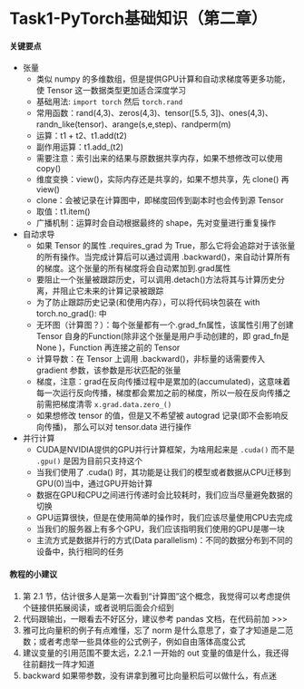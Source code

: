 # Task1-PyTorch基础知识（第二章）

#### 关键要点

* 张量
  * 类似 numpy 的多维数组，但是提供GPU计算和自动求梯度等更多功能，使 Tensor 这一数据类型更加适合深度学习
  * 基础用法: `import torch` 然后 `torch.rand`
  * 常用函数：rand(4,3)、zeros(4,3)、tensor([5.5, 3])、ones(4,3)、randn_like(tensor)、arange(s,e,step)、randperm(m)
  * 运算：t1 + t2、t1.add(t2)
  * 副作用运算：t1.add_(t2)
  * 需要注意：索引出来的结果与原数据共享内存，如果不想修改可以使用copy()
  * 维度变换：view()，实际内存还是共享的，如果不想共享，先 clone() 再 view()
  * clone：会被记录在计算图中，即梯度回传到副本时也会传到源 Tensor
  * 取值：t1.item()
  * 广播机制：运算时会自动根据最终的 shape，先对变量进行重复操作
* 自动求导
  * 如果 Tensor 的属性 .requires_grad 为 True，那么它将会追踪对于该张量的所有操作。当完成计算后可以通过调用 .backward()，来自动计算所有的梯度。这个张量的所有梯度将会自动累加到.grad属性
  * 要阻止一个张量被跟踪历史，可以调用.detach()方法将其与计算历史分离，并阻止它未来的计算记录被跟踪
  * 为了防止跟踪历史记录(和使用内存），可以将代码块包装在 with torch.no_grad(): 中
  * 无环图（计算图？）：每个张量都有一个.grad_fn属性，该属性引用了创建 Tensor 自身的Function(除非这个张量是用户手动创建的，即 grad_fn是 None )，Function 再连接之前的 Tensor
  * 计算导数：在 Tensor 上调用 .backward()，非标量的话需要传入 gradient 参数，该参数是形状匹配的张量
  * 梯度，注意：grad在反向传播过程中是累加的(accumulated)，这意味着每一次运行反向传播，梯度都会累加之前的梯度，所以一般在反向传播之前需把梯度清零 `x.grad.data.zero_()`
  * 如果想修改 tensor 的值，但是又不希望被 autograd 记录(即不会影响反向传播)， 那么可以对 tensor.data 进行操作
* 并行计算
  * CUDA是NVIDIA提供的GPU并行计算框架，为啥用起来是 `.cuda()` 而不是 `.gpu()` 是因为目前只支持这个
  * 当我们使用了 .cuda() 时，其功能是让我们的模型或者数据从CPU迁移到GPU(0)当中，通过GPU开始计算
  * 数据在GPU和CPU之间进行传递时会比较耗时，我们应当尽量避免数据的切换
  * GPU运算很快，但是在使用简单的操作时，我们应该尽量使用CPU去完成
  * 当我们的服务器上有多个GPU，我们应该指明我们使用的GPU是哪一块
  * 主流方式是数据并行的方式(Data parallelism)：不同的数据分布到不同的设备中，执行相同的任务

#### 教程的小建议
1. 第 2.1 节，估计很多人是第一次看到“计算图”这个概念，我觉得可以考虑提供个链接供拓展阅读，或者说明后面会介绍到
2. 代码跟输出，一眼看去不好区分，建议参考 pandas 文档，在代码前加 >>>
3. 雅可比向量积的例子有点难懂，忘了 norm 是什么意思了，查了才知道是二范数；或者考虑举一些具体些的公式例子，例如自由落体高度公式
4. 建议变量的引用范围不要太远，2.2.1 一开始的 out 变量的值是什么，我还得往前翻找一阵才知道
5. backward 如果带参数，没有讲拿到雅可比向量积后可以做什么，有点迷
